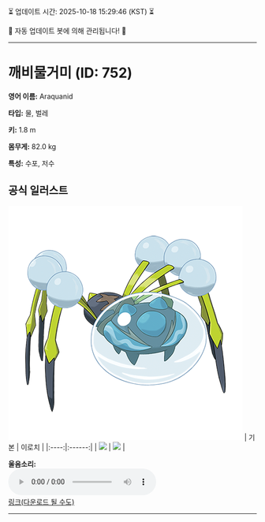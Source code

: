 
⏳ 업데이트 시간: 2025-10-18 15:29:46 (KST) ⏳

🤖 자동 업데이트 봇에 의해 관리됩니다! 🤖

---

# 깨비물거미 (ID: 752)
**영어 이름:** Araquanid

**타입:** 물, 벌레

**키:** 1.8 m

**몸무게:** 82.0 kg

**특성:** 수포, 저수

## 공식 일러스트
![](https://raw.githubusercontent.com/PokeAPI/sprites/master/sprites/pokemon/other/official-artwork/752.png)
| 기본 | 이로치 |
|:----:|:------:|
| <img src="http://play.pokemonshowdown.com/sprites/ani/araquanid.gif" width="200"> | <img src="http://play.pokemonshowdown.com/sprites/ani-shiny/araquanid.gif" width="200"> |

**울음소리:**<br><audio controls src="https://raw.githubusercontent.com/PokeAPI/cries/main/cries/pokemon/latest/752.ogg"></audio><br> [링크(다운로드 될 수도)](https://raw.githubusercontent.com/PokeAPI/cries/main/cries/pokemon/latest/752.ogg)


---
